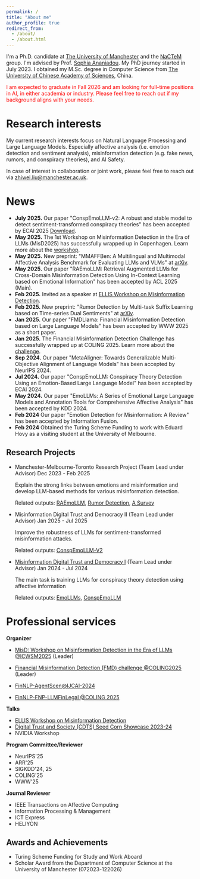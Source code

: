 ```yaml
---
permalink: /
title: "About me"
author_profile: true
redirect_from: 
  - /about/
  - /about.html
---
```


I'm a Ph.D. candidate at [The University of Manchester](https://www.manchester.ac.uk/) and the [NaCTeM](https://nactem.ac.uk/) group. I'm advised by Prof. [Sophia Ananiadou](https://research.manchester.ac.uk/en/persons/sophia.ananiadou). My PhD journey started in July 2023. I obtained my M.Sc. degree in Computer Science from [The University of Chinese Academy of Sciences](https://english.ucas.ac.cn/), China.

<!-- I have been a visiting student at [the University of Melbourne](https://www.unimelb.edu.au/) under the supervision of Prof. [Eduard Hovy](https://www.cs.cmu.edu/~hovy/) since April.-->

<font color=Red>I am expected to graduate in Fall 2026 and am looking for full-time positions in AI, in either academia or industry. Please feel free to reach out if my background aligns with your needs.</font>


Research interests
======
My current research interests focus on Natural Language Processing and Large Language Models. Especially affective analysis (i.e. emotion detection and sentiment analysis), misinformation detection (e.g. fake news, rumors, and conspiracy theories), and AI Safety. 

In case of interest in collaboration or joint work, please feel free to reach out via zhiwei.liu@manchester.ac.uk.


News
======
- **July 2025.** Our paper "ConspEmoLLM-v2: A robust and stable model to detect sentiment-transformed conspiracy theories" has been accepted by ECAI 2025 [Download](https://arxiv.org/abs/2505.14917).
- **May 2025.** The 1st Workshop on Misinformation Detection in the Era of LLMs (MisD2025) has successfully wrapped up in Copenhagen. Learn more about the [workshop](https://sites.google.com/view/misd-2025/).
- **May 2025.** New preprint: "MMAFFBen: A Multilingual and Multimodal Affective Analysis Benchmark for Evaluating LLMs and VLMs" at [arXiv](https://arxiv.org/abs/2505.24423).
- **May 2025.** Our paper "RAEmoLLM: Retrieval Augmented LLMs for Cross-Domain Misinformation Detection Using In-Context Learning based on Emotional Information" has been accepted by ACL 2025 (Main).
- **Feb 2025.** Invited as a speaker at [ELLIS Workshop on Misinformation Detection](https://sites.google.com/view/ellis-mis2025).
- **Feb 2025.** New preprint: "Rumor Detection by Multi-task Suffix Learning based on Time-series Dual Sentiments" at [arXiv](https://arxiv.org/abs/2502.14383).
- **Jan 2025.** Our paper "FMDLlama: Financial Misinformation Detection based on Large Language Models" has been accepted by WWW 2025 as a short paper.
- **Jan 2025.** The Financial Misinformation Detection Challenge has successfully wrapped up at COLING 2025. Learn more about the [challenge](https://huggingface.co/spaces/TheFinAI/FMD2025).
- **Sep 2024.** Our paper "MetaAligner: Towards Generalizable Multi-Objective Alignment of Language Models" has been accepted by NeurIPS 2024.
- **Jul 2024.** Our paper "ConspEmoLLM: Conspiracy Theory Detection Using an Emotion-Based Large Language Model" has been accepted by ECAI 2024.
- **May 2024.** Our paper "EmoLLMs: A Series of Emotional Large Language Models and Annotation Tools for Comprehensive Affective Analysis" has been accepted by KDD 2024.
- **Feb 2024** Our paper "Emotion Detection for Misinformation: A Review" has been accepted by Information Fusion.
- **Feb 2024** Obtained the Turing Scheme Funding to work with Eduard Hovy as a visiting student at the University of Melbourne.


Research Projects
------

- Manchester-Melbourne-Toronto Research Project (Team Lead under Advisor) Dec 2023 - Feb 2025

  Explain the strong links between emotions and misinformation and develop LLM-based methods for various misinformation detection.

  Related outputs: [RAEmoLLM](https://arxiv.org/abs/2406.11093), [Rumor Detection](https://arxiv.org/abs/2502.14383), [A Survey](https://www.sciencedirect.com/science/article/pii/S1566253524000782)

  
- Misinformation Digital Trust and Democracy II (Team Lead under Advisor) Jan 2025 - Jul 2025

  Improve the robustness of LLMs for sentiment-transformed misinformation attacks.

  Related outputs: [ConspEmoLLM-V2](https://arxiv.org/abs/2505.14917)
  
- [Misinformation Digital Trust and Democracy I](https://www.socialsciences.manchester.ac.uk/dts/research/seedcorn-funding/projects-2023-24/) (Team Lead under Advisor) Jan 2024 - Jul 2024

  The main task is training LLMs for conspiracy theory detection using affective information

  Related outputs: [EmoLLMs](https://dl.acm.org/doi/10.1145/3637528.3671552), [ConspEmoLLM](https://ebooks.iospress.nl/doi/10.3233/FAIA241060)

Professional services
======

**Organizer**
- [MisD: Workshop on Misinformation Detection in the Era of LLMs @ICWSM2025](https://sites.google.com/view/misd-2025/) (Leader)

- [Financial Misinformation Detection (FMD) challenge @COLING2025](https://coling2025fmd.thefin.ai/) (Leader)

- [FinNLP-AgentScen@IJCAI-2024](https://sites.google.com/nlg.csie.ntu.edu.tw/finnlp-agentscen/shared-task-finllm)

- [FinNLP-FNP-LLMFinLegal @COLING 2025](https://sites.google.com/nlg.csie.ntu.edu.tw/finnlp-fnp-llmfinlegal/home)

**Talks**
- [ELLIS Workshop on Misinformation Detection](https://sites.google.com/view/ellis-mis2025)
- [Digital Trust and Society (CDTS) Seed Corn Showcase 2023-24](https://events.manchester.ac.uk/event/event:qwm-m22310rp-ndwaxw/centre-for-digital-trust-and-society-seed-corn-showcase-202324)
- NVIDIA Workshop


**Program Committee/Reviewer**

- NeurIPS'25
- ARR'25
- SIGKDD'24, 25
- COLING'25
- WWW'25


**Journal Reviewer**

- IEEE Transactions on Affective Computing
- Information Processing & Management
- ICT Express
- HELIYON









Awards and Achievements
------
- Turing Scheme Funding for Study and Work Aboard
- Scholar Award from the Department of Computer Science at the University of Manchester (072023-122026)
